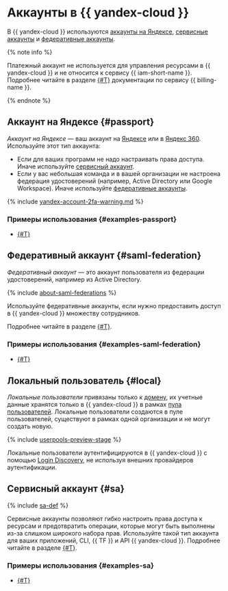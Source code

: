 # Аккаунты в {{ yandex-cloud }}

В {{ yandex-cloud }} используются [аккаунты на Яндексе](#passport), [сервисные аккаунты](#sa) и [федеративные аккаунты](#saml-federation).

{% note info %}

Платежный аккаунт не используется для управления ресурсами в {{ yandex-cloud }} и не относится к сервису {{ iam-short-name }}. Подробнее читайте в разделе [{#T}](../../../billing/concepts/billing-account.md) документации по сервису {{ billing-name }}.

{% endnote %}

## Аккаунт на Яндексе {#passport}

_Аккаунт на Яндексе_ — ваш аккаунт на [Яндексе](https://yandex.ru/support/passport/index.html) или в [Яндекс 360](https://360.yandex.ru/). Используйте этот тип аккаунта:

* Если для ваших программ не надо настраивать права доступа. Иначе используйте [сервисный аккаунт](#sa).
* Если  у вас небольшая команда и в вашей организации не настроена федерация удостоверений (например, Active Directory или Google Workspace). Иначе используйте [федеративные аккаунты](#saml-federation).

{% include [yandex-account-2fa-warning.md](../../../_includes/iam/yandex-account-2fa-warning.md) %}

### Примеры использования {#examples-passport}

* [{#T}](../../../tutorials/serverless/websocket-app.md)

## Федеративный аккаунт {#saml-federation}

_Федеративный аккаунт_ — это аккаунт пользователя из федерации удостоверений, например из Active Directory.

{% include [about-saml-federations](../../../_includes/iam/about-saml-federations.md) %}

Используйте федеративные аккаунты, если нужно предоставить доступ в {{ yandex-cloud }} множеству сотрудников.

Подробнее читайте в разделе [{#T}](../../../organization/concepts/add-federation.md).

### Примеры использования {#examples-saml-federation}

* [{#T}](../../../tutorials/security/vault-secret.md)

## Локальный пользователь {#local}

_Локальные пользователи_ привязаны только к [домену](../../../organization/concepts/domains.md), их учетные данные хранятся только в {{ yandex-cloud }} в рамках [пула пользователей](../../../organization/concepts/user-pools.md). Локальные пользователи создаются в пуле пользователей, существуют в рамках одной организации и не могут создать новую.

{% include [userpools-preview-stage](../../../_includes/iam/userpools-preview-stage.md) %}

Локальные пользователи аутентифицируются в {{ yandex-cloud }} с помощью [Login Discovery](../../../organization/concepts/domains.md#login-discovery), не используя внешних провайдеров аутентификации.

## Сервисный аккаунт {#sa}

{% include [sa-def](../../_includes_service/sa-def.md) %}

Сервисные аккаунты позволяют гибко настроить права доступа к ресурсам и предотвратить операции, которые могут быть выполнены из-за слишком широкого набора прав. Используйте такой тип аккаунта для ваших приложений, CLI, {{ TF }} и API {{ yandex-cloud }}. Подробнее читайте в разделе [{#T}](service-accounts.md).

### Примеры использования {#examples-sa}

* [{#T}](../../../tutorials/infrastructure-management/terraform-quickstart.md)
